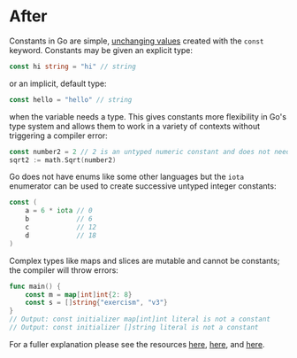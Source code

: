 # After

Constants in Go are simple, [unchanging values][const] created with the `const` keyword. Constants may be given an explicit type:

```go
const hi string = "hi" // string
```

or an implicit, default type:

```go
const hello = "hello" // string
```

when the variable needs a type. This gives constants more flexibility in Go's type system and allows them to work in a variety of contexts without triggering a compiler error:

```go
const number2 = 2 // 2 is an untyped numeric constant and does not need to be explicitly given the type float64 as required by the Sqrt method
sqrt2 := math.Sqrt(number2)
```

Go does not have enums like some other languages but the `iota` enumerator can be used to create successive untyped integer constants:

```go
const (
    a = 6 * iota // 0
    b            // 6
    c            // 12
    d            // 18
)
```

Complex types like maps and slices are mutable and cannot be constants; the compiler will throw errors:

```go
func main() {
    const m = map[int]int{2: 8}
    const s = []string{"exercism", "v3"}
}
// Output: const initializer map[int]int literal is not a constant
// Output: const initializer []string literal is not a constant
```

For a fuller explanation please see the resources [here][const2], [here][const3], and [here][const4].

[const]: https://golang.org/ref/spec#Constants
[const2]: https://golang.org/doc/effective_go.html#constants
[const3]: https://blog.golang.org/constants
[const4]: https://yourbasic.org/golang/untyped-constants/
